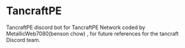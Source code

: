 # TancraftPE
TancraftPE discord bot for TancraftPE Network coded by MetallicWeb7080(benson chow) , for future references for the tancraft Discord team.
